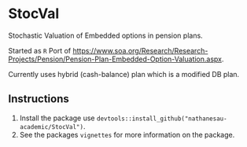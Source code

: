 # StocVal
Stochastic Valuation of Embedded options in pension plans.

Started as ``R`` Port of https://www.soa.org/Research/Research-Projects/Pension/Pension-Plan-Embedded-Option-Valuation.aspx.

Currently uses hybrid (cash-balance) plan which is a modified DB plan.

## Instructions

1. Install the package use ``devtools::install_github("nathanesau-academic/StocVal")``.
2. See the packages ``vignettes`` for more information on the package.
